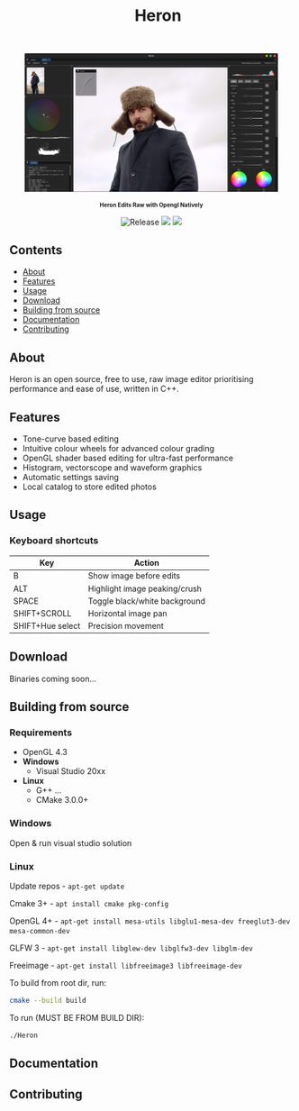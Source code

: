 <div align="center" id="user-content-toc">
  <ul><summary>
    <h1>Heron</h1><br>
  </summary></ul>
</div>
<p align="center">
  <img alt="HeronViewer preview" src="./docs/preview.png" width="450" />
</p>
<h3 align="center" style="font-size: 10px;">Heron Edits Raw with Opengl Natively</h3>

<p align="center">
 <img alt="Release" src="https://img.shields.io/badge/Release-v0.1.0.1-2CAD31.svg?style=for-the-badge"/>
 <img src="https://img.shields.io/badge/Visual%20Studio-5C2D91.svg?style=for-the-badge&logo=visual-studio&logoColor=white">
 <img src="https://img.shields.io/badge/c++-%2300599C.svg?style=for-the-badge&logo=c%2B%2B&logoColor=white">

</p>

## Contents

- [About](#about)
- [Features](#features)
- [Usage](#usage)
- [Download](#download)
- [Building from source](#building-from-source)
- [Documentation](#documentation)
- [Contributing](#contributing)

## About

Heron is an open source, free to use, raw image editor prioritising performance and ease of use, written in C++.

## Features

- Tone-curve based editing
- Intuitive colour wheels for advanced colour grading
- OpenGL shader based editing for ultra-fast performance
- Histogram, vectorscope and waveform graphics
- Automatic settings saving
- Local catalog to store edited photos

## Usage

### Keyboard shortcuts

| Key | Action |
| - | - |
| B | Show image before edits |
| ALT | Highlight image peaking/crush |
| SPACE | Toggle black/white background |
| SHIFT+SCROLL | Horizontal image pan |
| SHIFT+Hue select | Precision movement |

## Download

Binaries coming soon...

## Building from source

### Requirements

- OpenGL 4.3
- **Windows**
    - Visual Studio 20xx
- **Linux**
    - G++ ...
    - CMake 3.0.0+

### Windows

Open & run visual studio solution

### Linux

Update repos - `apt-get update`

Cmake 3+ - `apt install cmake pkg-config`

OpenGL 4+ - `apt-get install mesa-utils libglu1-mesa-dev freeglut3-dev mesa-common-dev`

GLFW 3 - `apt-get install libglew-dev libglfw3-dev libglm-dev`

Freeimage - `apt-get install libfreeimage3 libfreeimage-dev`

To build from root dir, run:
```bash
cmake --build build
```

To run (MUST BE FROM BUILD DIR):
```bash
./Heron
```

## Documentation

## Contributing
